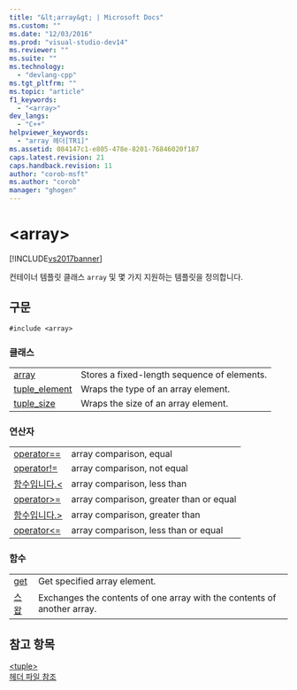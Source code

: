 ```yaml
---
title: "&lt;array&gt; | Microsoft Docs"
ms.custom: ""
ms.date: "12/03/2016"
ms.prod: "visual-studio-dev14"
ms.reviewer: ""
ms.suite: ""
ms.technology: 
  - "devlang-cpp"
ms.tgt_pltfrm: ""
ms.topic: "article"
f1_keywords: 
  - "<array>"
dev_langs: 
  - "C++"
helpviewer_keywords: 
  - "array 헤더[TR1]"
ms.assetid: 084147c1-e805-478e-8201-76846020f187
caps.latest.revision: 21
caps.handback.revision: 11
author: "corob-msft"
ms.author: "corob"
manager: "ghogen"
---
```

# &lt;array&gt;
[!INCLUDE[vs2017banner](../assembler/inline/includes/vs2017banner.md)]

컨테이너 템플릿 클래스 `array` 및 몇 가지 지원하는 템플릿을 정의합니다.  
  
## 구문  
  
```  
#include <array>  
```  
  
### 클래스  
  
|||  
|-|-|  
|[array](../standard-library/array-class-stl.md)|Stores a fixed\-length sequence of elements.|  
|[tuple\_element](../standard-library/tuple-element-class-array.md)|Wraps the type of an array element.|  
|[tuple\_size](../standard-library/tuple-size-class-array.md)|Wraps the size of an array element.|  
  
### 연산자  
  
|||  
|-|-|  
|[operator\=\=](../Topic/operator==%20%3Carray%3E.md)|array comparison, equal|  
|[operator\!\=](../Topic/operator!=%20%3Carray%3E.md)|array comparison, not equal|  
|[함수입니다.\<](../Topic/operator%3C%20%3Carray%3E.md)|array comparison, less than|  
|[operator\>\=](../Topic/operator%3E=%20%3Carray%3E.md)|array comparison, greater than or equal|  
|[함수입니다.\>](../Topic/operator%3E%20%3Carray%3E.md)|array comparison, greater than|  
|[operator\<\=](../Topic/operator%3C=%20%3Carray%3E.md)|array comparison, less than or equal|  
  
### 함수  
  
|||  
|-|-|  
|[get](../Topic/get%20Function%20%3Carray%3E.md)|Get specified array element.|  
|[스왑](../Topic/swap%20Function%20%3Carray%3E.md)|Exchanges the contents of one array with the contents of another array.|  
  
## 참고 항목  
 [\<tuple\>](../standard-library/tuple.md)   
 [헤더 파일 참조](../standard-library/cpp-standard-library-header-files.md)